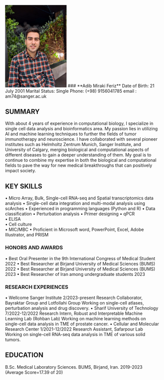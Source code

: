<img src="https://github.com/AdibMiraki/CV/blob/main/Lumii_20240221_130326051.jpg" width="200">
### **Adib Miraki Feriz**
Date of Birth: 21 July 2001
Marital Status: Single
Phone: (+98) 9156041785
email :  am74@sanger.ac.uk

## SUMMARY
With about 4 years of experience in computational biology, I specialize in single cell data analysis and bioinformatics area.
My passion lies in utilizing AI and machine learning techniques to further the fields of tumor immunotherapy and neuroscience.
I have collaborated with several pioneer institutes such as Helmholtz Zentrum Munich, Sanger Institute, and University of Calgary,
merging biological and computational aspects of different diseases to gain a deeper understanding of them. My goal is to continue
to combine my expertise in both the biological and computational fields to pave the way for new medical breakthroughs that can positively impact society.
## KEY SKILLS
•	Micro Array, Bulk, Single-cell RNA-seq and Spatial transcriptomics data analysis
•	Single-cell data integration and multi-modal analysis using scArches
•	Experienced in programming languages (Python and R)
•	Data classification
•	Perturbation analysis
•	Primer designing
•	qPCR	
•	ELISA	
•	Cell culture	
•	MIC/MBC 
•	Proficient in Microsoft word, PowerPoint, Excel, Adobe Illustrator, and PRISM

### HONORS AND AWARDS
•	Best Oral Presenter in the 9th International Congress of Medical Student  2022
•	Best Researcher at Birjand University of Medical Sciences (BUMS)	        2022
•	Best Researcher at Birjand University of Medical Sciences (BUMS)	        2023
•	Best Researcher of Iran among undergraduate students			                2023


### RESEARCH EXPERIENCES
•	Wellcome Sanger Institute           2/2023-present
 Research Collaborator, Bayraktar Group and Lotfollahi Group
Working on single-cell atlases, perturbation analysis and drug discovery.
•	Sharif University of Technology     7/2022-12/2022
Research Intern, Robust and Interpretable Machine Learning Lab (Rohban Lab)
Working on machine learning methods on single-cell data analysis in TME of prostate cancer.
•	Cellular and Molecular Research Center  1/2021-12/2022
Research Assistant, Safarpour Lab
Working on single-cell RNA-seq data analysis in TME of various solid tumors.

## EDUCATION
B.Sc. Medical Laboratory Sciences. BUMS, Birjand, Iran. 2019-2023 (Average Score=17.39 of 20)






